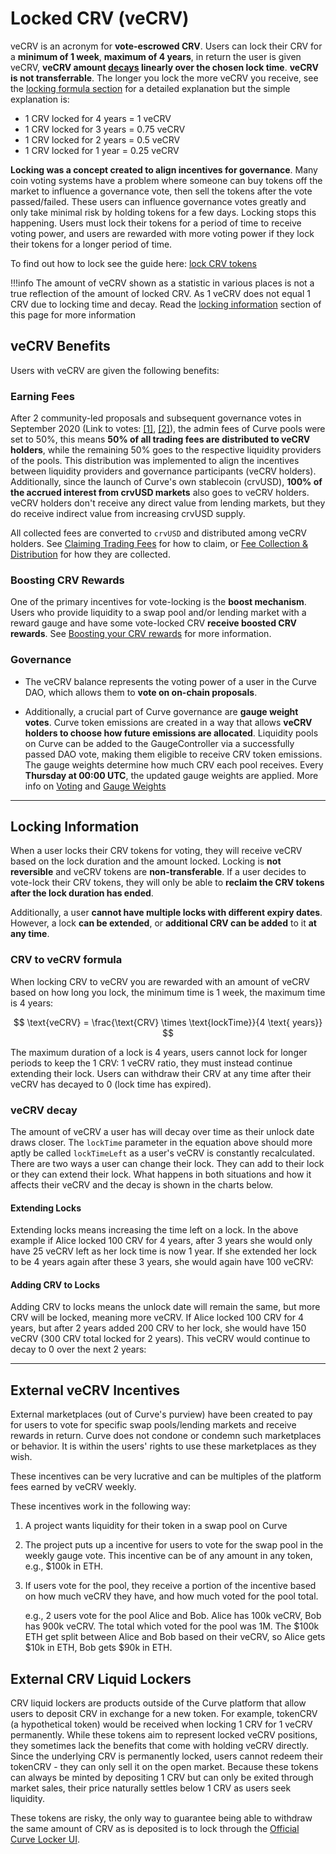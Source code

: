 <h1>Locked CRV (veCRV)</h1>

veCRV is an acronym for **vote-escrowed CRV**.  Users can lock their CRV for a **minimum of 1 week**, **maximum of 4 years**, in return the user is given veCRV, **veCRV amount [decays](#vecrv-decay) linearly over the chosen lock time**.  **veCRV is not transferrable**.  The longer you lock the more veCRV you receive, see the [locking formula section](#crv-to-vecrv-formula) for a detailed explanation but the simple explanation is:

- 1 CRV locked for 4 years = 1 veCRV
- 1 CRV locked for 3 years = 0.75 veCRV
- 1 CRV locked for 2 years = 0.5 veCRV
- 1 CRV locked for 1 year = 0.25 veCRV

**Locking was a concept created to align incentives for governance**.  Many coin voting systems have a problem where someone can buy tokens off the market to influence a governance vote, then sell the tokens after the vote passed/failed.  These users can influence governance votes greatly and only take minimal risk by holding tokens for a few days.  Locking stops this happening.  Users must lock their tokens for a period of time to receive voting power, and users are rewarded with more voting power if they lock their tokens for a longer period of time.

To find out how to lock see the guide here: [lock CRV tokens](./locking-your-crv.md)

!!!info
    The amount of veCRV shown as a statistic in various places is not a true reflection of the amount of locked CRV.  As 1 veCRV does not equal 1 CRV due to locking time and decay.  Read the [locking information](#locking-information) section of this page for more information

## **veCRV Benefits**

Users with veCRV are given the following benefits:

### **Earning Fees**

After 2 community-led proposals and subsequent governance votes in September 2020 (Link to votes: [[1]](https://curvemonitor.com/#/dao/proposal/parameter/2), [[2]](https://curvemonitor.com/#/dao/proposal/parameter/3)), the admin fees of Curve pools were set to 50%, this means **50% of all trading fees are distributed to veCRV holders**, while the remaining 50% goes to the respective liquidity providers of the pools. This distribution was implemented to align the incentives between liquidity providers and governance participants (veCRV holders). Additionally, since the launch of Curve's own stablecoin (crvUSD), **100% of the accrued interest from crvUSD markets** also goes to veCRV holders.  veCRV holders don't receive any direct value from lending markets, but they do receive indirect value from increasing crvUSD supply.

All collected fees are converted to `crvUSD`  and distributed among veCRV holders. See [Claiming Trading Fees](./claiming-trading-fees.md) for how to claim, or [Fee Collection & Distribution](./fee-collection-distribution.md) for how they are collected.

### **Boosting CRV Rewards**

One of the primary incentives for vote-locking is the **boost mechanism**. Users who provide liquidity to a swap pool and/or lending market with a reward gauge and have some vote-locked CRV **receive boosted CRV rewards**.  See [Boosting your CRV rewards](../reward-gauges/boosting-your-crv-rewards.md) for more information.

### **Governance**

- The veCRV balance represents the voting power of a user in the Curve DAO, which allows them to **vote on on-chain proposals**. 

- Additionally, a crucial part of Curve governance are **gauge weight votes**. Curve token emissions are created in a way that allows **veCRV holders to choose how future emissions are allocated**. Liquidity pools on Curve can be added to the GaugeController via a successfully passed DAO vote, making them eligible to receive CRV token emissions. The gauge weights determine how much CRV each pool receives. Every **Thursday at 00:00 UTC**, the updated gauge weights are applied.  More info on [Voting](../governance/voting.md) and [Gauge Weights](../reward-gauges/gauge-weights.md)

---

## **Locking Information**

When a user locks their CRV tokens for voting, they will receive veCRV based on the lock duration and the amount locked. Locking is **not reversible** and veCRV tokens are **non-transferable**. If a user decides to vote-lock their CRV tokens, they will only be able to **reclaim the CRV tokens after the lock duration has ended**.

Additionally, a user **cannot have multiple locks with different expiry dates**. However, a lock **can be extended**, or **additional CRV can be added** to it **at any time**.

### **CRV to veCRV formula**

When locking CRV to veCRV you are rewarded with an amount of veCRV based on how long you lock, the minimum time is 1 week, the maximum time is 4 years:

$$ \text{veCRV} = \frac{\text{CRV} \times \text{lockTime}}{4 \text{ years}} $$

The maximum duration of a lock is 4 years, users cannot lock for longer periods to keep the 1 CRV: 1 veCRV ratio, they must instead continue extending their lock.  Users can withdraw their CRV at any time after their veCRV has decayed to 0 (lock time has expired).

### **veCRV decay**

The amount of veCRV a user has will decay over time as their unlock date draws closer.  The `lockTime` parameter in the equation above should more aptly be called `lockTimeLeft` as a user's veCRV is constantly recalculated.  There are two ways a user can change their lock.  They can add to their lock or they can extend their lock.  What happens in both situations and how it affects their veCRV and the decay is shown in the charts below.

#### **Extending Locks**

Extending locks means increasing the time left on a lock.  In the above example if Alice locked 100 CRV for 4 years, after 3 years she would only have 25 veCRV left as her lock time is now 1 year.  If she extended her lock to be 4 years again after these 3 years, she would again have 100 veCRV:

<canvas id="extendLockChart"></canvas>

#### **Adding CRV to Locks**

Adding CRV to locks means the unlock date will remain the same, but more CRV will be locked, meaning more veCRV. If Alice locked 100 CRV for 4 years, but after 2 years added 200 CRV to her lock, she would have 150 veCRV (300 CRV total locked for 2 years).  This veCRV would continue to decay to 0 over the next 2 years:

<canvas id="addLockChart"></canvas>

---

## **External veCRV Incentives**

External marketplaces (out of Curve's purview) have been created to pay for users to vote for specific swap pools/lending markets and receive rewards in return.  Curve does not condone or condemn such marketplaces or behavior.  It is within the users' rights to use these marketplaces as they wish.

These incentives can be very lucrative and can be multiples of the platform fees earned by veCRV weekly.

These incentives work in the following way:

1. A project wants liquidity for their token in a swap pool on Curve
2. The project puts up a incentive for users to vote for the swap pool in the weekly gauge vote.  This incentive can be of any amount in any token, e.g., $100k in ETH.
3. If users vote for the pool, they receive a portion of the incentive based on how much veCRV they have, and how much voted for the pool total.  

    e.g., 2 users vote for the pool Alice and Bob.  Alice has 100k veCRV, Bob has 900k veCRV.  The total which voted for the pool was 1M.  The $100k ETH get split between Alice and Bob based on their veCRV, so Alice gets $10k in ETH, Bob gets $90k in ETH.

## **External CRV Liquid Lockers**

CRV liquid lockers are products outside of the Curve platform that allow users to deposit CRV in exchange for a new token. For example, tokenCRV (a hypothetical token) would be received when locking 1 CRV for 1 veCRV permanently. While these tokens aim to represent locked veCRV positions, they sometimes lack the benefits that come with holding veCRV directly. Since the underlying CRV is permanently locked, users cannot redeem their tokenCRV - they can only sell it on the open market. Because these tokens can always be minted by depositing 1 CRV but can only be exited through market sales, their price naturally settles below 1 CRV as users seek liquidity.

These tokens are risky, the only way to guarantee being able to withdraw the same amount of CRV as is deposited is to lock through the [Official Curve Locker UI](https://dao.curve.fi/locker).


<script src="https://cdn.jsdelivr.net/npm/chart.js"></script>
<script src="https://cdn.jsdelivr.net/npm/chartjs-adapter-date-fns/dist/chartjs-adapter-date-fns.bundle.min.js"></script>
<script src="https://cdn.jsdelivr.net/npm/chartjs-plugin-annotation"></script>


<script>
    // Get today's date
    const today = new Date();
    const endDate = new Date(today);
    const relockDate = new Date(today);
    relockDate.setFullYear(today.getFullYear() + 3);
    endDate.setFullYear(today.getFullYear() + 7);

    // Generate data points every 7 days
    let data = [];
    let currentDate = new Date(today);
    
    while (currentDate <= relockDate) {
        const x = (currentDate - today) / (1000 * 60 * 60 * 24); // Convert milliseconds to days
        const veCRV = 100 - 100*x / (4 * 365);
        data.push({ x: currentDate.toISOString().split('T')[0], y: veCRV});
        currentDate.setDate(currentDate.getDate() + 7);
    }
    currentDate.setDate(currentDate.getDate() - 7);
    while (currentDate <= endDate) {
        const x = (currentDate - relockDate) / (1000 * 60 * 60 * 24); // Convert milliseconds to days
        const veCRV = Math.min(100 - 100*x / (4 * 365), 100);
        data.push({ x: currentDate.toISOString().split('T')[0], y: veCRV});
        currentDate.setDate(currentDate.getDate() + 7);
    }
    

    // Create the chart
    const ctx = document.getElementById('extendLockChart').getContext('2d');
    new Chart(ctx, {
        type: 'line',
        data: {
            datasets: [{
                label: 'veCRV Percentage',
                data: data,
                borderColor: 'blue',
                fill: false,
                pointRadius: 0,
                pointHoverRadius: 10,
                pointHitRadius: 10
            }]
        },
        options: {
            plugins: {
                annotation: {
                    common: {
                        drawTime: 'beforeDatasetsDraw'
                    },
                    annotations: [{
                        type: 'line',
                        scaleID: 'x',
                        value: relockDate,
                        borderColor: 'red',
                        borderWidth: 2,
                        borderDash: [3,3],
                        label: {
                            backgroundColor: 'red',
                            borderRadius: 0,
                            color: 'white',
                            content: (ctx) => ['Extend lock for 4 years'],
                            display: true,
                            position: 'end'
                        }
                    }]
                },
                title: {
                    display: true,
                    text: 'veCRV decay for 100 CRV locked for 4 years with lock extended after 3 years for 4 more years'
                },
                legend: {
                    display: false
                },
                tooltip: {
                    displayColors: false,
                    callbacks: {
                        title: (context) => {
                            const date = new Date(context[0].parsed.x);
                            return date.toLocaleDateString('en-US', { year: 'numeric', month: 'short', day: 'numeric' });
                        },
                        label: (context) => {
                            return `100 CRV = ${context.parsed.y.toFixed(1)} veCRV`;
                        }
                    }
                }
            },
            scales: {
                x: {
                    type: 'time',
                    time: {
                        unit: 'month'
                    },
                    title: {
                        display: true,
                        text: 'Date'
                    }
                },
                y: {
                    title: {
                        display: true,
                        text: 'veCRV'
                    }
                }
            }
        }
    });
</script>

<script>
    const addLockDate = new Date(today);
    endDate.setFullYear(today.getFullYear() + 4);
    addLockDate.setFullYear(today.getFullYear() + 2);

    // Generate data points every 7 days
    data = [];
    currentDate = new Date(today);
    
    while (currentDate <= addLockDate) {
        const x = (currentDate - today) / (1000 * 60 * 60 * 24); // Convert milliseconds to days
        const veCRV = 100 - 100*x / (4 * 365);
        data.push({ x: currentDate.toISOString().split('T')[0], y: veCRV});
        currentDate.setDate(currentDate.getDate() + 7);
    }
    currentDate.setDate(currentDate.getDate() - 7);
    while (currentDate <= endDate) {
        const x = (currentDate - addLockDate) / (1000 * 60 * 60 * 24); // Convert milliseconds to days
        const veCRV = Math.min(150 - 150*x / (2 * 365), 150);
        data.push({ x: currentDate.toISOString().split('T')[0], y: veCRV});
        currentDate.setDate(currentDate.getDate() + 7);
    }
    

    // Create the chart
    const addLockCtx = document.getElementById('addLockChart').getContext('2d');
    new Chart(addLockCtx, {
        type: 'line',
        data: {
            datasets: [{
                label: 'veCRV Percentage',
                data: data,
                borderColor: 'blue',
                fill: false,
                pointRadius: 0,
                pointHoverRadius: 10,
                pointHitRadius: 10
            }]
        },
        options: {
            plugins: {
                annotation: {
                    common: {
                        drawTime: 'beforeDatasetsDraw'
                    },
                    annotations: [{
                        type: 'line',
                        scaleID: 'x',
                        value: addLockDate,
                        borderColor: 'green',
                        borderWidth: 2,
                        borderDash: [3,3],
                        label: {
                            backgroundColor: 'green',
                            borderRadius: 0,
                            color: 'white',
                            content: (addLockCtx) => ['Add 200 CRV to lock'],
                            display: true,
                            position: 'end'
                        }
                    }]
                },
                title: {
                    display: true,
                    text: 'veCRV decay for 100 CRV locked for 4 years with 200 CRV added to lock after 2 years'
                },
                legend: {
                    display: false
                },
                tooltip: {
                    displayColors: false,
                    callbacks: {
                        title: (context) => {
                            const date = new Date(context[0].parsed.x);
                            return date.toLocaleDateString('en-US', { year: 'numeric', month: 'short', day: 'numeric' });
                        },
                        label: (context) => {
                            return `100 CRV = ${context.parsed.y.toFixed(1)} veCRV`;
                        }
                    }
                }
            },
            scales: {
                x: {
                    type: 'time',
                    time: {
                        unit: 'month'
                    },
                    title: {
                        display: true,
                        text: 'Date'
                    }
                },
                y: {
                    title: {
                        display: true,
                        text: 'veCRV'
                    }
                }
            }
        }
    });
</script>